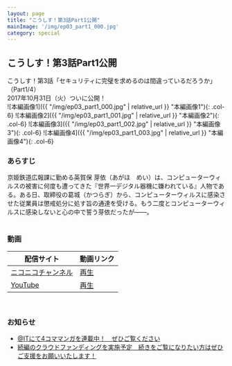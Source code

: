 ```yaml
---
layout: page
title: "こうしす！第3話Part1公開"
mainImage: '/img/ep03_part1_000.jpg'
category: special
---
```


## こうしす！第3話Part1公開

<div class="slogan">
こうしす！第3話「セキュリティに完璧を求めるのは間違っているだろうか」（Part1/4）<br />
2017年10月31日（火）ついに公開！
</div>

<div class="row" markdown="1">
 ![本編画像1]({{ "/img/ep03_part1_000.jpg" | relative_url }} "本編画像1"){: .col-6}
 ![本編画像2]({{ "/img/ep03_part1_001.jpg" | relative_url }} "本編画像2"){: .col-6}
 ![本編画像3]({{ "/img/ep03_part1_002.jpg" | relative_url }} "本編画像3"){: .col-6}
 ![本編画像4]({{ "/img/ep03_part1_003.jpg" | relative_url }} "本編画像4"){: .col-6}
</div>

### あらすじ

京姫鉄道広報課に勤める英賀保 芽依（あがほ　めい）は、コンピューターウィルスの被害に何度も遭ってきた『世界一デジタル器機に嫌われている』人物である。ある日、取締役の葛城（かつらぎ）から、コンピューターウィルスに感染させた従業員は懲戒処分に処す旨の通達を受ける。もう二度とコンピューターウィルスに感染しないと心の中で誓う芽依だったが――。
<br />
<br />

### 動画
<div>
    <table class="table-common episode-link">
        <thead>
            <tr>
                <th>配信サイト</th>
                <th>動画リンク</th>
            </tr>
        </thead>
        <tbody>
            <tr>
                <td><a href="http://ch.nicovideo.jp/kosys">ニコニコチャンネル</a></td>
                <td>
                    <a href="http://www.nicovideo.jp/watch/1509369806" class="niconico"><i class="fa fa-play-circle"></i>再生</a>
                </td>
            </tr>
            <tr>
                <td><a href="https://youtube.com/c/OPAPJP">YouTube</a></td>
                <td><a href="https://www.youtube.com/watch?v=Sim3-h5kw4s&list=PLkcZjOkOXmAYlLJ0VYQQgJWfulTBnMIE5" class="youtube"><i class="fa fa-youtube-play"></i> 再生</a></td>
            </tr>
        </tbody>
    </table>
</div>
<br />

### お知らせ

* [@ITにて4コママンガを連載中！　ぜひご覧ください](http://www.atmarkit.co.jp/ait/series/7144/)
* [続編のクラウドファンディングを実施予定　続きをご覧になりたい方はぜひご支援をお願いいたします！](https://readyfor.jp/projects/kosys-ep03-part2)


